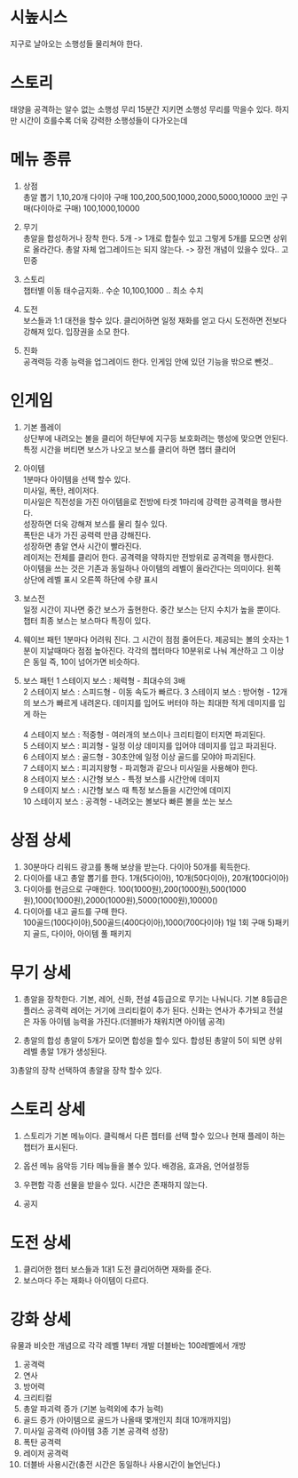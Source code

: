 # 시높시스
지구로 날아오는 소행성들 물리쳐야 한다. 

# 스토리
태양을 공격하는 알수 없는 소행성 무리
15분간 지키면 소행성 무리를 막을수 있다. 
하지만 시간이 흐를수록 더욱 강력한 소행성들이 다가오는데 

# 메뉴 종류
1) 상점<br>
총알 뽑기 1,10,20개
다이아 구매 100,200,500,1000,2000,5000,10000
코인 구매(다이아로 구매) 100,1000,10000

2) 무기<br>
총알을 합성하거나 장착 한다.
5개 -> 1개로 합칠수 있고 그렇게 5개를 모으면 상위로 올라간다.
총알 자체 업그레이드는 되지 않는다. -> 장전 개념이 있을수 있다.. 고민중

3) 스토리<br>
챕터별 이동 태수금지화.. 수순
10,100,1000 .. 최소 수치 

4) 도전<br>
보스들과 1:1 대전을 할수 있다. 클리어하면 일정 재화를 얻고 다시 도전하면 전보다 강해져 있다. 
입장권을 소모 한다.

5) 진화<br>
공격력등 각종 능력을 업그레이드 한다. 인게임 안에 있던 기능을 밖으로 뺀것..

# 인게임
1) 기본 플레이 <br>
상단부에 내려오는 볼을 클리어 하단부에 지구등 보호화려는 행성에 맞으면 안된다.
특정 시간을 버티면 보스가 나오고 보스를 클리어 하면 챕터 클리어

2) 아이템<BR>
  1분마다 아이템을 선택 할수 있다. <br>
  미사일, 폭탄, 레이저다.<br>
  미사일은 직전성을 가진 아이템을로 전방에 타겟 1마리에 강력한 공격력을 행사한다.<br>
  성장하면 더욱 강해져 보스를 물리 칠수 있다.<br> 
  폭탄은 내가 가진 공력력 만큼 강해진다. <br>
  성장하면 총알 연사 시간이 빨라진다.<br>
  레이저는 전체를 클리어 한다. 공격력을 약하지만 전방위로 공격력을 행사한다. <BR>
  아이템을 쓰는 것은 기존과 동일하나 아이템의 레벨이 올라간다는 의미이다. 왼쪽 상단에 레벨 표시 오른쪽 하단에 수량 표시

3) 보스전<BR>
  일정 시간이 지나면 중간 보스가 출현한다. 중간 보스는 단지 수치가 높을 뿐이다. 
  챕터 최종 보스는 보스마다 특징이 있다. 
  
 4) 웨이브 패턴
  1분마다 어려워 진다. 그 시간이 점점 줄어든다.
  제공되는 볼의 숫자는 1분이 지날때마다 점점 높아진다. 
  각각의 쳅터마다 10분위로 나눠 계산하고 그 이상은 동일 즉, 10이 넘어가면 비슷하다. 

 5) 보스 패턴
  1 스테이지 보스 : 체력형 - 최대수의 3배<br> 
  2 스테이지 보스 : 스피드형 - 이동 속도가 빠르다.
  3 스테이지 보스 : 방어형 - 12개의 보스가 빠르게 내려온다. 데미지를 입어도 버터야 하는 최대한 적게 데미지를 입게 하는<br>  
  4 스테이지 보스 : 적중형 - 여러개의 보스이나 크리티컬이 터지면 파괴된다.<br> 
  5 스테이지 보스 : 피괴형 - 일정 이상 데미지를 입어야 데미지를 입고 파괴된다.<br> 
  6 스테이지 보스 : 골드형 - 30초안에 일정 이상 골드를 모야야 파괴된다.<br> 
  7 스테이지 보스 : 피괴지왕형 - 파괴형과 같으나 미사일을 사용해야 한다.<br> 
  8 스테이지 보스 : 시간형 보스 - 특정 보스를 시간안에 데미지 <br> 
  9 스테이지 보스 : 시간형 보스 때 특정 보스들을 시간안에 데미지<br> 
  10 스테이지 보스 : 공격형 - 내려오는 볼보다 빠른 볼을 쏘는 보스<br> 

  
# 상점 상세
1) 30분마다 리워드 광고를 통해 보상을 받는다.
  다이아 50개를 획득한다.
2) 다이아를 내고 총알 뽑기를 한다.
  1개(5다이아), 10개(50다이아), 20개(100다이아)
3) 다이아를 현금으로 구매한다.
   100(1000원),200(1000원),500(1000원),1000(1000원),2000(1000원),5000(1000원),10000()
4) 다이아를 내고 골드를 구매 한다.  
  100골드(100다이아),500골드(400다이아),1000(700다이아) 1일 1회 구매
5)패키지
  골드, 다이아, 아이템 풀 패키지

# 무기 상세
1) 총알을 장착한다. 
  기본, 레어, 신화, 전설 4등급으로 무기는 나눠니다.
  기본 8등급은 플러스 공격력
  레어는 거기에 크리티컬이 추가 된다.
  신화는 연사가 추가되고 
  전설은 자동 아이템 능력을 가진다.(더블바가 채워치면 아이템 공격)
  
 2) 총알의 합성
  총알이 5개가 모이면 합성을 할수 있다. 합성된 총알이 5이 되면 상위 레벨 총알 1개가 생성된다.
 
 3)총알의 장착
  선택하여 총알을 장착 할수 있다.
     
# 스토리 상세
1) 스토리가 기본 메뉴이다. 
클릭해서 다른 쳅터를 선택 할수 있으나 현재 플레이 하는 챕터가 표시된다.
  
2) 옵션 메뉴
  음악등 기타 메뉴들을 볼수 있다. 
  배경음, 효과음, 언어설정등
  
3) 우편함
  각종 선물을 받을수 있다. 시간은 존재하지 않는다.
  
4) 공지
  
# 도전 상세
1) 클리어한 챕터 보스들과 1대1 도전 클리어하면 재화를 준다.  
 2) 보스마다 주는 재화나 아이템이 다르다.

# 강화 상세
  유물과 비슷한 개념으로 각각 레벨 1부터 개발 더블바는 100레벨에서 개방
  1) 공격력
  2) 연사
  3) 방어력
  4) 크리티컬
  5) 총알 파괴력 증가 (기본 능력외에 추가 능력)
  6) 골드 증가 (아이템으로 골드가 나올때 몇개인지 최대 10개까지임)
  7) 미사일 공격력 (아이템 3종 기본 공격력 성장)
  8) 폭탄 공격력
  9) 레이저 공격력
  10) 더블바 사용시간(충전 시간은 동일하나 사용시간이 늘언닌다.)
  
  
